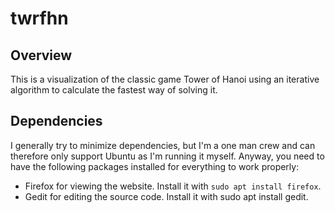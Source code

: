 # twrfhn

## Overview

This is a visualization of the classic game Tower of Hanoi using an iterative algorithm to calculate the fastest way of solving it.

## Dependencies

I generally try to minimize dependencies, but I'm a one man crew and can therefore only support Ubuntu as I'm running it myself. Anyway, you need to have the following packages installed for everything to work properly:

- Firefox for viewing the website. Install it with `sudo apt install firefox`.
- Gedit for editing the source code. Install it with sudo apt install gedit.

